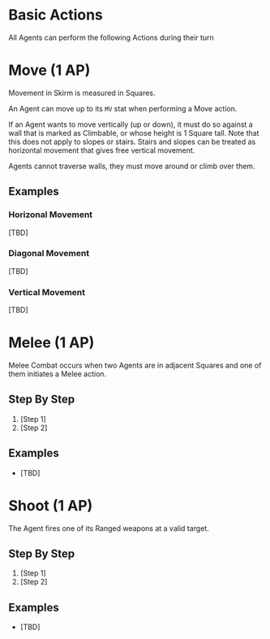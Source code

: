 # Basic Actions

All Agents can perform the following Actions during their turn

# Move (1 AP)

Movement in Skirm is measured in Squares.

An Agent can move up to its `MV` stat when performing a Move action. 

If an Agent wants to move vertically (up or down), it must do so against a wall that is marked as Climbable, or whose height is 1 Square tall. Note that this does not apply to slopes or stairs. Stairs and slopes can be treated as horizontal movement that gives free vertical movement.

Agents cannot traverse walls, they must move around or climb over them.

## Examples

### Horizonal Movement

[TBD]

### Diagonal Movement

[TBD]

### Vertical Movement

[TBD]

# Melee (1 AP)

Melee Combat occurs when two Agents are in adjacent Squares and one of them initiates a Melee action.

## Step By Step

1. [Step 1]
1. [Step 2]

## Examples

* [TBD]

# Shoot (1 AP)

The Agent fires one of its Ranged weapons at a valid target.

## Step By Step

1. [Step 1]
1. [Step 2]


## Examples

* [TBD]
